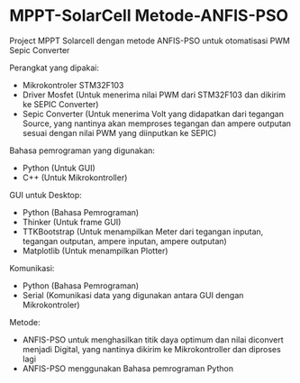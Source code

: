 # MPPT-SolarCell Metode-ANFIS-PSO
Project MPPT Solarcell dengan metode ANFIS-PSO untuk otomatisasi PWM Sepic Converter

Perangkat yang dipakai:
- Mikrokontroler STM32F103
- Driver Mosfet (Untuk menerima nilai PWM dari STM32F103 dan dikirim ke SEPIC Converter)
- Sepic Converter (Untuk menerima Volt yang didapatkan dari tegangan Source, yang nantinya akan memproses tegangan dan ampere outputan sesuai dengan nilai PWM yang diinputkan ke SEPIC)

Bahasa pemrograman yang digunakan:
- Python (Untuk GUI)
- C++ (Untuk Mikrokontroller)

GUI untuk Desktop:
- Python (Bahasa Pemrograman)
- Thinker (Untuk frame GUI)
- TTKBootstrap (Untuk menampilkan Meter dari tegangan inputan, tegangan outputan, ampere inputan, ampere outputan)
- Matplotlib (Untuk menampilkan Plotter)

Komunikasi:
- Python (Bahasa Pemrograman)
- Serial (Komunikasi data yang digunakan antara GUI dengan Mikrokontroler)

Metode:
- ANFIS-PSO untuk menghasilkan titik daya optimum dan nilai diconvert menjadi Digital, yang nantinya dikirim ke Mikrokontroller dan diproses lagi
- ANFIS-PSO menggunakan Bahasa pemrograman Python

